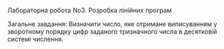 Лабораторна робота No3. Розробка лінійних програм

Загальне завдання: Визначити число, яке отримане виписуванням у зворотному порядку цифр заданого
тризначного числа в десятковій системі числення.
